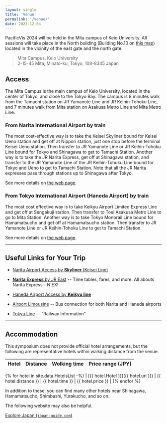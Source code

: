 ```yaml
---
layout: single
title: 'Venue'
permalink: '/venue/'
date: 2023-12-04
---
```


PacificVis 2024 will be held in the Mita campus of Keio University. All sessions will take place in the North building (Building No.10 on [this map](https://www.keio.ac.jp/en/assets/images/maps/mita/img_05_EN.jpg)) located in the vicinity of the east gate and the north gate.


> Mita Campus, Keio University<br/>
> 2-15-45 Mita, Minato-ku, Tokyo, 108-8345 Japan

## Access

The Mita Campus is the main campus of Keio University, located in the center of Tokyo, and close to the Tokyo Bay.
The campus is 8 minutes walk from the Tamachi station on JR Yamanote Line and JR Keihin-Tohoku Line, and 7 minutes walk from Mita station on Asakusa Metro Line and Mita Metro Line.

### From Narita International Airport by train

The most cost-effective way is to take the Keisei Skyliner bound for Keisei Ueno station and get off at Nippori station, just one stop before the terminal Keisei Ueno station. Then transfer to JR Yamanote Line or JR Keihin-Tohoku Line bound for Tokyo and Shinagawa to get to Tamachi Station. Another way is to take the JR Narita Express, get off at Shinagawa station, and transfer to the JR Yamanote Line of the JR Keihin-Tohoku Line bound for Tokyo and Ueno to get to Tamachi Station. Note that all the JR Narita expresses pass through stations up to Shinagawa after Tokyo.

See more details on [the web page](https://www.keio.ac.jp/en/maps/mita.html).

### From Tokyo International Airport (Haneda Airport) by train

The most cost effective way is to take Keikyu Airport Limited Express Line and get off at Sengakuji station. Then transfer to Toei Asakusa Metro Line to go to Mita Station. Another way is to take Tokyo Monorail Line bound for Hamamatsucho and get off at Hamamatsucho station. Then transfer to JR Yamanote Line or JR Keihin-Tohoku Line to get to Tamachi Station.

See more details on [the web page](https://www.keio.ac.jp/en/maps/mita.html).

---
## Useful Links for Your Trip

- [Narita Airport Access by **Skyliner** (Keisei Line)](https://www.keisei.co.jp/keisei/tetudou/skyliner/us/index.php)

- [**Narita Express** by JR East](https://www.jreast.co.jp/multi/en/nex/) -- Time tables, fares, and more. All abouts Narita Express - N'EX!

- [Haneda Airport Access by **Keikyu line**](http://www.haneda-access.com/)

- [Airport Limousine](https://webservice.limousinebus.co.jp/web/en/) -- Bus connection for both Narita and Haneda airports

- [Tokyu Line](http://www.tokyu.co.jp/global/) -- "Railway Information"

---
## Accommodation

This symposium does not provide official hotel arrangements, but the following are representative hotels within walking distance from the venue.

| Hotel | Distance | Wolking time | Price range (JPY) |
| :--- | :--- | :--- | ---: |
{% for hotel in site.data.HotelsList -%}
| [{{ hotel.Hotel }}]({{ hotel.url }}) | {{ hotel.distance }} | {{ hotel.time }} | {{ hotel.price }} |
{% endfor %}

In addition to these, you can find many other hotels near Shinagawa, Hamamatsucho, Shimbashi, Yurakucho, and so on. 

The following website may also be helpful.

[Explore Japan (`japan-guide.com`)](https://japan-guide.com/)
